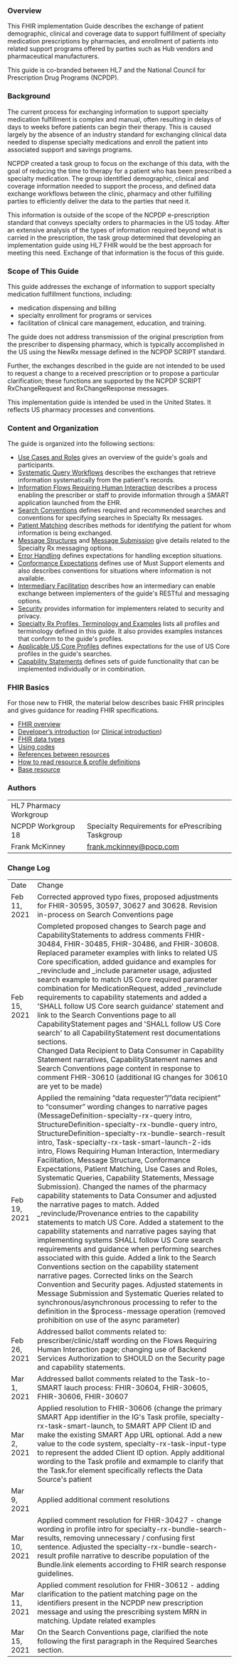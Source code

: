### Overview
This FHIR implementation Guide describes the exchange of patient demographic, clinical and coverage data to support fulfillment of specialty medication prescriptions by pharmacies, and enrollment of patients into related support programs offered by parties such as Hub vendors and pharmaceutical manufacturers.

This guide is co-branded between HL7 and the National Council for Prescription Drug Programs (NCPDP).

### Background

The current process for exchanging information to support specialty medication fulfillment is complex and manual, often resulting in delays of days to weeks before patients can begin their therapy. This is caused largely by the absence of an industry standard for exchanging clinical data needed to dispense specialty medications and enroll the patient into associated support and savings programs.

NCPDP created a task group to focus on the exchange of this data, with the goal of reducing the time to therapy for a patient who has been prescribed a specialty medication. The group identified demographic, clinical and coverage information needed to support the process, and defined data exchange workflows between the clinic, pharmacy and other fulfilling parties to efficiently deliver the data to the parties that need it.

This information is outside of the scope of the NCPDP e-prescription standard that conveys specialty orders to pharmacies in the US today. After an extensive analysis of the types of information required beyond what is carried in the prescription, the task group determined that developing an implementation guide using HL7 FHIR would be the best approach for meeting this need. Exchange of that information is the focus of this guide. 

### Scope of This Guide

This guide addresses the exchange of information to support specialty medication fulfillment functions, including:

- medication dispensing and billing
- specialty enrollment for programs or services
- facilitation of clinical care management, education, and training.

The guide does not address transmission of the original prescription from the prescriber to dispensing pharmacy, which is typically accomplished in the US using the NewRx message defined in the NCPDP SCRIPT standard. 

Further, the exchanges described in the guide are not intended to be used to request a change to a received prescription or to propose a particular clarification; these functions are supported by the NCPDP SCRIPT RxChangeRequest and RxChangeResponse messages.

This implementation guide is intended be used in the United States. It reflects US pharmacy processes and conventions.

### Content and Organization

The guide is organized into the following sections:

- [Use Cases and Roles](roles.html) gives an overview of the guide's goals and participants.
- [Systematic Query Workflows](systematic-queries.html) describes the exchanges that retrieve information systematically from the patient's records.
- [Information Flows Requiring Human Interaction](human-interaction.html) describes a process enabling the prescriber or staff to provide information through a SMART application launched from the EHR.
- [Search Conventions](searches.html) defines required and recommended searches and conventions for specifying searches in Specialty Rx messages.
- [Patient Matching](patient-matching.html) describes methods for identifying the patient for whom information is being exchanged.
- [Message Structures](message-structure.html) and [Message Submission](message-submission.html) give details related to the Specialty Rx messaging options.
- [Error Handling](error-handling.html) defines expectations for handling exception situations.
- [Conformance Expectations](missing-data.html) defines use of Must Support elements and also describes conventions for situations where information is not available.
- [Intermediary Facilitation](intermediary.html) describes how an intermediary can enable exchange between implementers of the guide's RESTful and messaging options.
- [Security](security.html) provides information for implementers related to security and privacy.
- [Specialty Rx Profiles, Terminology and Examples](artifacts.html) lists all profiles and terminology defined in this guide. It also provides examples instances that conform to the guide's profiles.
- [Applicable US Core Profiles](us-core-profiles.html) defines expectations for the use of US Core profiles in the guide's searches.
- [Capability Statements](capability-statements.html) defines sets of guide functionality that can be implemented individually or in combination.

### FHIR Basics 

For those new to FHIR, the material below describes basic FHIR principles and gives guidance for reading FHIR specifications.

- [FHIR overview](http://hl7.org/fhir/R4/overview.html)
- [Developer’s introduction](http://hl7.org/fhir/R4/overview-dev.html) (or [Clinical introduction](http://hl7.org/fhir/R4/overview-clinical.html))
- [FHIR data types](http://hl7.org/fhir/R4/datatypes.html)
- [Using codes](http://hl7.org/fhir/R4/terminologies.html)
- [References between resources](http://hl7.org/fhir/R4/references.html)
- [How to read resource & profile definitions](http://hl7.org/fhir/R4/formats.html)
- [Base resource](http://hl7.org/fhir/R4/resource.html)

### Authors

  <table class="grid">
    <tbody>
	  <tr>
		<td>HL7 Pharmacy Workgroup</td>
		<td></td>
  	  </tr>
	  <tr>
		<td>NCPDP Workgroup 18</td>
		<td>Specialty Requirements for ePrescribing Taskgroup</td>
  	  </tr>
	  <tr>
		<td>Frank McKinney</td>
		<td><a href="mailto:frank.mckinney@pocp.com">frank.mckinney@pocp.com</a></td>
	  </tr>
	</tbody>
  </table>

### Change Log

  <table class="grid">
    <tbody>
	  <tr>
		<td>Date</td>
		<td>Change</td>
  	  </tr>
	  <tr>
		<td>Feb 11, 2021</td>
		<td>Corrected approved typo fixes, proposed adjustments for FHIR-30595, 30597, 30627 and 30628. Revision in-process on Search Conventions page</td>
  	  </tr>
	  <tr>
		<td>Feb 15, 2021</td>
		<td>Completed proposed changes to Search page and CapabilityStatements to address comments FHIR-30484, FHIR-30485, FHIR-30486, and FHIR-30608. Replaced parameter examples with links to related US Core specification, added guidance and examples for _revinclude and _include parameter usage, adjusted search example to match US Core required parameter combination for MedicationRequest, added _revinclude requirements to capability statements and added a 'SHALL follow US Core search guidance' statement and link to the Search Conventions page to all CapabilityStatement pages and 'SHALL follow US Core search' to all CapabilityStatement rest documentations sections. <br/>Changed Data Recipient to Data Consumer in Capability Statement narratives, CapabilityStatement names and Search Conventions page content in response to comment FHIR-30610 (additional IG changes for 30610 are yet to be made)</td>
  	  </tr>
	  <tr>
		<td>Feb 19, 2021</td>
		<td>Applied the remaining “data requester”/”data recipient” to “consumer” wording changes to narrative pages (MessageDefinition-specialty-rx-query intro, StructureDefinition-specialty-rx-bundle-query intro, StructureDefinition-specialty-rx-bundle-search-result intro, Task-specialty-rx-task-smart-launch-2-ids intro, Flows Requiring Human Interaction, Intermediary Facilitation, Message Structure, Conformance Expectations, Patient Matching, Use Cases and Roles, Systematic Queries, Capability Statements, Message Submission). Changed the names of the pharmacy capability statements to Data Consumer and adjusted the narrative pages to match. Added _revinclude/Provenance entries to the capability statements to match US Core. Added a statement to the capability statements and narrative pages saying that implementing systems SHALL follow US Core search requirements and guidance when performing searches associated with this guide. Added a link to the Search Conventions section on the capability statement narrative pages. Corrected links on the Search Convention and Security pages. Adjusted statements in Message Submission and Systematic Queries related to synchronous/asynchronous processing to refer to the definition in the $process-message operation (removed prohibition on use of the async parameter)</td>
  	  </tr>
	  <tr>
		<td>Feb 26, 2021</td>
		<td>Addressed ballot comments related to: prescriber/clinic/staff wording on the Flows Requiring Human Interaction page; changing use of Backend Services Authorization to SHOULD on the Security page and capability statements. </td>
  	  </tr>
	  <tr>
		<td>Mar 1, 2021</td>
		<td>Addressed ballot comments related to the Task-to-SMART lauch process: FHIR-30604, FHIR-30605, FHIR-30606, FHIR-30607</td>
  	  </tr>
	  <tr>
		<td>Mar 2, 2021</td>
		<td>Applied resolution to FHIR-30606 (change the primary SMART App identifier in the IG's Task profile, specialty-rx-task-smart-launch, to SMART APP Client ID and make the existing SMART App URL optional. Add a new value to the code system, specialty-rx-task-input-type to represent the added Client ID option. Apply additional wording to the Task profile and exmample to clarify that the Task.for element specifically reflects the Data Source's patient</td>
  	  </tr>
	  <tr>
		<td>Mar 9, 2021</td>
		<td>Applied additional comment resolutions</td>
  	  </tr>
	  <tr>
		<td>Mar 10, 2021</td>
		<td>Applied comment resolution for FHIR-30427 - change wording in profile intro for specialty-rx-bundle-search-results, removing unnecessary / confusing first sentence. Adjusted the specialty-rx-bundle-search-result profile narrative to describe population of the Bundle.link elements according to FHIR search response guidelines.</td>
  	  </tr>
	  <tr>
		<td>Mar 11, 2021</td>
		<td>Applied comment resolution for FHIR-30612 - adding clarification to the patient matching page on the identifiers present in the NCPDP new prescription message and using the prescribing system MRN in matching. Update related examples</td>
  	  </tr>
	  <tr>
		<td>Mar 15, 2021</td>
		<td>On the Search Conventions page, clarified the note following the first paragraph in the Required Searches section.</td>
  	  </tr>
   </tbody>
  </table>

<br />
















